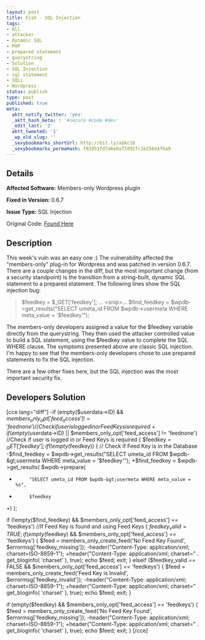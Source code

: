 ```yaml
---
layout: post
title: Fish - SQL Injection
tags:
- All
- attacker
- dynamic SQL
- PHP
- prepared statement
- querystring
- Solution
- SQL Injection
- sql statement
- SQLi
- Wordpress
status: publish
type: post
published: true
meta:
  aktt_notify_twitter: 'yes'
  _aktt_hash_meta: ! '#secure #code #dev'
  _edit_last: '2'
  aktt_tweeted: '1'
  _wp_old_slug: ''
  _sexybookmarks_shortUrl: http://bit.ly/abkc16
  _sexybookmarks_permaHash: f01951fd7a6e0a77d92fc1b256d4f6a9
---
```

## Details
__Affected Software:__ Members-only Wordpress plugin

__Fixed in Version:__  0.6.7

__Issue Type:__ SQL Injection

Original Code: <a title="Fish" href="http://spotthevuln.com/2010/09/fish/" target="_blank">Found    Here</a>
## Description
This week's vuln was an easy one :)  The vulnerability affected the "members-only" plug-in for Wordpress and was patched in version 0.6.7.  There are a couple changes in the diff, but the most important change (from a security standpoint) is the transition from a string-built, dynamic SQL statement to a prepared statement.  The following lines show the SQL injection bug:
<blockquote>$feedkey = $_GET['feedkey'];
... &lt;snip&gt;...
$find_feedkey = $wpdb-&gt;get_results("SELECT umeta_id FROM $wpdb-&gt;usermeta WHERE meta_value = '$feedkey'");</blockquote>
The members-only developers assigned a value for the $feedkey variable directly from the querystring.  They then used the attacker controlled value to build a SQL statement, using the $feedkey value to complete the SQL WHERE clause.  The symptoms presented above are classic SQL injection.  I'm happy to see that the members-only developers chose to use prepared statements to fix the SQL injection.

There are a few other fixes here, but the SQL injection was the most important security fix.
## Developers Solution
[cce lang="diff"]
-if (empty($userdata-&gt;ID) &amp;&amp; $members_only_opt['feed_access'] != 'feednone')  //Check if user is logged in or Feed Keys is required
+if (empty($userdata-&gt;ID) || $members_only_opt['feed_access'] != 'feednone')  //Check if user is logged in or Feed Keys is required
{
$feedkey = $_GET['feedkey'];
if (!empty($feedkey))
{
// Check if Feed Key is in the Database
-$find_feedkey = $wpdb-&gt;get_results("SELECT umeta_id FROM $wpdb-&gt;usermeta WHERE meta_value = '$feedkey'");
+$find_feedkey = $wpdb-&gt;get_results( $wpdb-&gt;prepare(
+          "SELECT umeta_id FROM $wpdb-&gt;usermeta WHERE meta_value = %s",
+          $feedkey
+) );

if (!empty($find_feedkey) &amp;&amp; $members_only_opt['feed_access'] == 'feedkeys') //If Feed Key is found and using Feed Keys
{
$feedkey_valid = TRUE;
if (empty($feedkey) &amp;&amp; $members_only_opt['feed_access'] == 'feedkeys')
{
$feed = members_only_create_feed('No Feed Key Found', $errormsg['feedkey_missing']);
-header("Content-Type: application/xml; charset=ISO-8859-1");
+header("Content-Type: application/xml; charset=" . get_bloginfo( 'charset' ), true);
echo $feed;
exit;
}
elseif ($feedkey_valid == FALSE &amp;&amp; $members_only_opt['feed_access'] == 'feedkeys')
{
$feed = members_only_create_feed('Feed Key is Invalid', $errormsg['feedkey_invalid']);
-header("Content-Type: application/xml; charset=ISO-8859-1");
+header("Content-Type: application/xml; charset=" . get_bloginfo( 'charset' ), true);
echo $feed;
exit;
}

if (empty($feedkey) &amp;&amp; $members_only_opt['feed_access'] == 'feedkeys')
{
$feed = members_only_create_feed('No Feed Key Found', $errormsg['feedkey_missing']);
-header("Content-Type: application/xml; charset=ISO-8859-1");
+header("Content-Type: application/xml; charset=" . get_bloginfo( 'charset' ), true);
echo $feed;
exit;
}
[/cce] 
